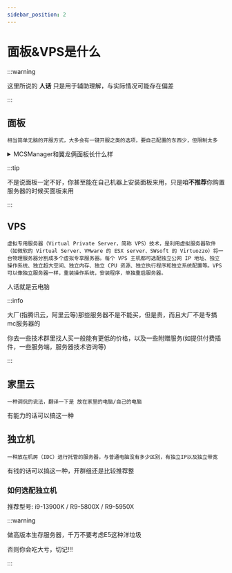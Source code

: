 ```yaml
---
sidebar_position: 2
---
```


# 面板&VPS是什么

:::warning

这里所说的 **人话** 只是用于辅助理解，与实际情况可能存在偏差

:::

## 面板

```
相当简单无脑的开服方式，大多会有一键开服之类的选项，要自己配置的东西少，但限制太多
```
<details>
<summary>MCSManager和翼龙俩面板长什么样</summary>

**MCSManager**

![](_images/mcsm.png)

**翼龙**

![](_images/翼龙面板.png)

</details>

:::tip

不是说面板一定不好，你甚至能在自己机器上安装面板来用，只是咱**不推荐**你购置服务器的时候买面板来用

:::

## VPS

```
虚拟专用服务器（Virtual Private Server，简称 VPS）技术，是利用虚拟服务器软件（如微软的 Virtual Server、VMware 的 ESX server、SWsoft 的 Virtuozzo）将一台物理服务器分割成多个虚拟专享服务器。每个 VPS 主机都可选配独立公网 IP 地址、独立操作系统、独立超大空间、独立内存、独立 CPU 资源、独立执行程序和独立系统配置等。VPS 可以像独立服务器一样，重装操作系统，安装程序，单独重启服务器。
```

人话就是云电脑

:::info

大厂(指腾讯云，阿里云等)那些服务器不是不能买，但是贵，而且大厂不是专搞mc服务器的

你去一些技术群里找人买一般能有更低的价格，以及一些附赠服务(如提供付费插件，一些服务端，服务器技术咨询等)

:::

## 家里云

```
一种调侃的说法，翻译一下是 放在家里的电脑/自己的电脑
```

有能力的话可以搞这一种

## 独立机

```
一种放在机房（IDC）进行托管的服务器，与普通电脑没有多少区别，有独立IP以及独立带宽
```

有钱的话可以搞这一种，开群组还是比较推荐整

### 如何选配独立机

推荐型号: i9-13900K / R9-5800X / R9-5950X

:::warning

做高版本生存服务器，千万不要考虑E5这种洋垃圾

否则你会吃大亏，切记!!!

:::
